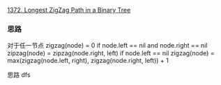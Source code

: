 [1372. Longest ZigZag Path in a Binary Tree](https://leetcode.com/problems/longest-zigzag-path-in-a-binary-tree/)

### 思路
对于任一节点 
zigzag(node) = 0 if node.left == nil and node.right == nil
zipzag(node) = zipzag(node.right, left) if node.left == nil
zigzag(node) = max(zigzag(node.left, right), zigzag(node.right, left)) + 1
 
思路 dfs